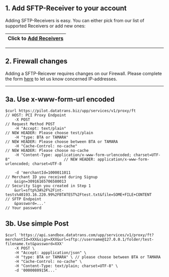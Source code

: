 ## 1. Add SFTP-Receiver to your account

Adding SFTP-Receivers is easy. You can either pick from our list of supported Receivers or add new ones:

| Click to [**Add Receivers**](https://admin.sandbox.datatrans.com/showcase/pci-proxy/add-receiver.html) |
| :--- |


---

## 2. Firewall changes

Adding a SFTP-Reicever requires changes on our Firewall. Please complete the form [here](https://admin.sandbox.datatrans.com/showcase/pci-proxy/add-receiver.html) to let us know concerned IP-addresses.

---

## 3a. Use x-www-form-url encoded

```
$curl https://pilot.datatrans.biz/upp/services/v1/proxy/ft                                     // HOST: PCI Proxy Endpoint
    -X POST                                                                                    // Request Method POST
    -H "Accept: text/plain"                                                                    // NEW HEADER: Please choose test/plain
    -H "type: BTA or TAMARA"                                                                   // NEW HEADER: Please choose between BTA or TAMARA
    -H "Cache-Control: no-cache"                                                               // NEW HEADER: Please choose no-cache
    -H "Content-Type: application/x-www-form-urlencoded; charset=UTF-8"                        // NEW HEADER: application/x-www-form-urlencoded; charset=UTF-8

    -d 'merchantId=1000011011                                                                  // Merchant ID you received during Signup
    &sign=30916165706580013                                                                    // Security Sign you created in Step 1 
    &url=sftp%3A%2F%2Fint-tests%40193.16.220.99%2FBTATEST%2Ftest.txt&file=SOME+FILE+CONTENT    // SFTP Endpoint
    &password=...'                                                                             // Your password
```

## 3b. Use simple Post

```
$curl 'https://api.sandbox.datatrans.com/upp/services/v1/proxy/ft?merchantId=XXX&sign=XXX&url=sftp://username@127.0.0.1/folder/test-filename.txt&password=XXX'
    -X POST \
    -H "Accept: appplication/json" \
    -H "type: BTA or TAMARA" \ // please choose between BTA or TAMARA
    -H "Cache-Control: no-cache" \
    -H "Content-Type: text/plain; charset=UTF-8" \
    -d '0000080915K...'
```



